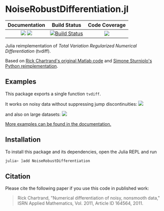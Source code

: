 # NoiseRobustDifferentiation.jl

| **Documentation**                                                               | **Build Status**                          | **Code Coverage**               |
|:-------------------------------------------------------------------------------:|:-----------------------------------------:|:-------------------------------:|
| [![][docs-stable-img]][docs-stable-url] [![][docs-latest-img]][docs-latest-url] | [![Build Status][ci-img]][ci-url]         | [![][codecov-img]][codecov-url] |


Julia reimplementation of *Total Variation Regularized Numerical Differentiation* (tvdiff).

Based on [Rick Chartrand's original Matlab code](https://sites.google.com/site/dnartrahckcir/home/tvdiff-code) and [Simone Sturniolo's Python reimplementation](https://github.com/stur86/tvregdiff).

## Examples
This package exports a single function `tvdiff`. 

It works on noisy data without suppressing jump discontinuities:
![](https://adrhill.github.io/NoiseRobustDifferentiation.jl/dev/paper_small7000.svg)

and also on large datasets:
![](https://adrhill.github.io/NoiseRobustDifferentiation.jl/dev/paper_large_all.png)

[More examples can be found in the documentation.](https://adrhill.github.io/NoiseRobustDifferentiation.jl/dev/examples/)

## Installation
To install this package and its dependencies, open the Julia REPL and run 
```julia
julia> ]add NoiseRobustDifferentiation
```

## Citation
Please cite the following paper if you use this code in published work:
> Rick Chartrand, "Numerical differentiation of noisy, nonsmooth data," ISRN Applied Mathematics, Vol. 2011, Article ID 164564, 2011. 

[docs-stable-img]: https://img.shields.io/badge/docs-stable-blue.svg
[docs-stable-url]: https://adrhill.github.io/NoiseRobustDifferentiation.jl/stable/

[docs-latest-img]: https://img.shields.io/badge/docs-dev-blue.svg
[docs-latest-url]: https://adrhill.github.io/NoiseRobustDifferentiation.jl/dev/

[ci-img]: https://github.com/adrhill/NoiseRobustDifferentiation.jl/workflows/CI/badge.svg
[ci-url]: https://github.com/adrhill/NoiseRobustDifferentiation.jl/actions?query=workflow%3ACI

[codecov-img]: https://codecov.io/gh/adrhill/NoiseRobustDifferentiation.jl/branch/main/graph/badge.svg
[codecov-url]: https://codecov.io/gh/adrhill/NoiseRobustDifferentiation.jl